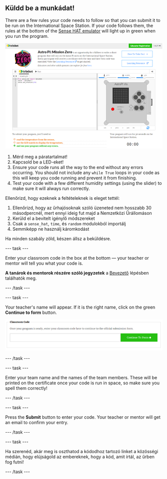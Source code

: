 ## Küldd be a munkádat!

There are a few rules your code needs to follow so that you can submit it to be run on the International Space Station. If your code follows them, the rules at the bottom of the [Sense HAT emulator](https://trinket.io/mission-zero) will light up in green when you run the program.

![Érvényesítés](images/validation.png)

1. Mérd meg a páratartalmat!
1. Kapcsold be a LED-eket!
1. Ensure your code runs all the way to the end without any errors occurring. You should not include any `while True` loops in your code as this will keep you code running and prevent it from finishing.
1. Test your code with a few different humidity settings (using the slider) to make sure it will always run correctly.

Ellenőrizd, hogy ezeknek a feltételeknek is eleget tettél:

1. Ellenőrizd, hogy az űrhajósoknak szóló üzeneted nem hosszabb 30 másodpercnél, mert ennyi ideig fut majd a Nemzetközi Űrállomáson
1. Kerüld el a bevitelt igénylő módszereket
1. Csak a `sense_hat`, `time`, és `random` modulokból importálj
1. Semmiképp ne használj káromkodást

Ha minden szabály zöld, készen állsz a beküldésre.

--- task ---

Enter your classroom code in the box at the bottom — your teacher or mentor will tell you what your code is.

**A tanárok és mentorok részére szóló jegyzetek** a [Bevezető](https://projects.raspberrypi.org/hu-HU/projects/astro-pi-mission-zero/1) lépésben találhatók meg.

--- /task ---

--- task ---

Your teacher's name will appear. If it is the right name, click on the green **Continue to form** button.

![Tovább az űrlaphoz](images/continue-to-form.png)

--- /task ---

--- task ---

Enter your team name and the names of the team members. These will be printed on the certificate once your code is run in space, so make sure you spell them correctly!

--- /task ---

--- task ---

Press the **Submit** button to enter your code. Your teacher or mentor will get an email to confirm your entry.

--- /task ---

--- task ---

Ha szerenéd, akár meg is oszthatod a kódodhoz tartozó linket a közösségi médián, hogy elújságold az embereknek, hogy a kód, amit írtál, az űrben fog futni!

--- /task ---
